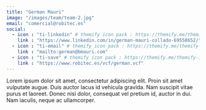 ```yaml
---
title: "German Mauri"
image: "/images/team/team-2.jpg"
email: "comercial@robitec.es"
social:
  - icon : "ti-linkedin" # themify icon pack : https://themify.me/themify-icons
    link : "https://www.linkedin.com/in/german-mauri-collado-69558652/"
  - icon : "ti-email" # themify icon pack : https://themify.me/themify-icons
    link : "mailto:german@bmauri.com"
  - icon : "ti-save" # themify icon pack : https://themify.me/themify-icons
    link : "https://www.robitec.es/vcf/german.vcf"
---
```


Lorem ipsum dolor sit amet, consectetur adipiscing elit. Proin sit amet vulputate augue. Duis auctor lacus id vehicula gravida. Nam suscipit vitae purus et laoreet.
Donec nisi dolor, consequat vel pretium id, auctor in dui. Nam iaculis, neque ac ullamcorper.